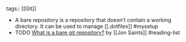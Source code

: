 tags:: [[Git]]

- A bare repository is a repository that doesn’t contain a working directory. It can be used to manage [[.dotfiles]] #mysetup
- TODO [What is a bare git repository?](https://www.saintsjd.com/2011/01/what-is-a-bare-git-repository/) by [[Jon Saints]] #reading-list